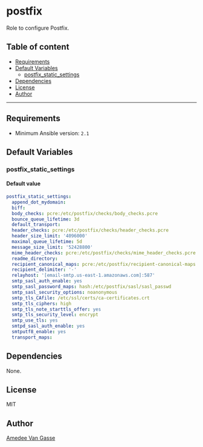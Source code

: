 # postfix

Role to configure Postfix.

## Table of content

- [Requirements](#requirements)
- [Default Variables](#default-variables)
  - [postfix_static_settings](#postfix_static_settings)
- [Dependencies](#dependencies)
- [License](#license)
- [Author](#author)

---

## Requirements

- Minimum Ansible version: `2.1`

## Default Variables

### postfix_static_settings

#### Default value

```YAML
postfix_static_settings:
  append_dot_mydomain:
  biff:
  body_checks: pcre:/etc/postfix/checks/body_checks.pcre
  bounce_queue_lifetime: 3d
  default_transport:
  header_checks: pcre:/etc/postfix/checks/header_checks.pcre
  header_size_limit: '4096000'
  maximal_queue_lifetime: 5d
  message_size_limit: '52428800'
  mime_header_checks: pcre:/etc/postfix/checks/mime_header_checks.pcre
  readme_directory:
  recipient_canonical_maps: pcre:/etc/postfix/recipient-canonical-maps.pcre
  recipient_delimiter: '-'
  relayhost: '[email-smtp.us-east-1.amazonaws.com]:587'
  smtp_sasl_auth_enable: yes
  smtp_sasl_password_maps: hash:/etc/postfix/sasl/sasl_passwd
  smtp_sasl_security_options: noanonymous
  smtp_tls_CAfile: /etc/ssl/certs/ca-certificates.crt
  smtp_tls_ciphers: high
  smtp_tls_note_starttls_offer: yes
  smtp_tls_security_level: encrypt
  smtp_use_tls: yes
  smtpd_sasl_auth_enable: yes
  smtputf8_enable: yes
  transport_maps:
```

## Dependencies

None.

## License

MIT

## Author

[Amedee Van Gasse](https://amedee.be)
